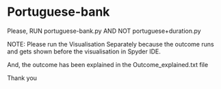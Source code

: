 # Portuguese-bank

Please, RUN portuguese-bank.py AND NOT portuguese+duration.py

NOTE: Please run the Visualisation Separately because the outcome runs 
and gets shown before the visualisation in Spyder IDE. 

And, the outcome has been explained in the Outcome_explained.txt file

Thank you
